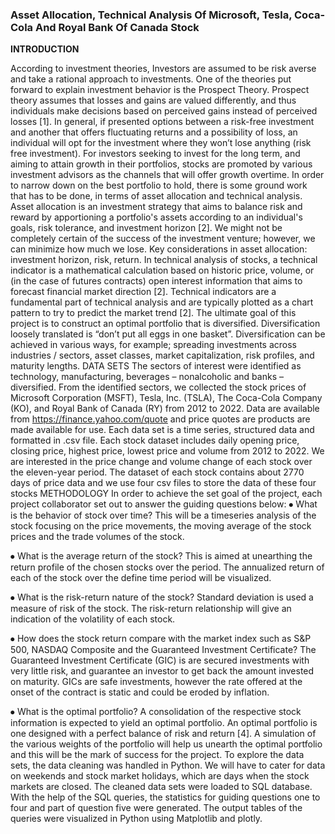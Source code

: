 ### Asset Allocation, Technical Analysis Of Microsoft, Tesla, Coca-Cola And Royal Bank Of Canada Stock

**INTRODUCTION**

According to investment theories, Investors are assumed to be risk averse and take a rational approach to investments. One of the theories put forward to explain investment behavior is the Prospect Theory.
Prospect theory assumes that losses and gains are valued differently, and thus individuals make decisions based on perceived gains instead of perceived losses [1]. In general, if presented options between a risk-free investment and another that offers fluctuating returns and a possibility of loss, an individual will opt for the investment where they won’t lose anything (risk free investment).
For investors seeking to invest for the long term, and aiming to attain growth in their portfolios, stocks are promoted by various investment advisors as the channels that will offer growth overtime. In order to narrow down on the best portfolio to hold, there is some ground work that has to be done, in terms of asset allocation and technical analysis. 
Asset allocation is an investment strategy that aims to balance risk and reward by apportioning a portfolio's assets according to an individual's goals, risk tolerance, and investment horizon [2]. We might not be completely certain of the success of the investment venture; however, we can minimize how much we lose. Key considerations in asset allocation: investment horizon, risk, return. 
In technical analysis of stocks, a technical indicator is a mathematical calculation based on historic price, volume, or (in the case of futures contracts) open interest information that aims to forecast financial market direction [2]. Technical indicators are a fundamental part of technical analysis and are typically plotted as a chart pattern to try to predict the market trend [2].
The ultimate goal of this project is to construct an optimal portfolio that is diversified. Diversification loosely translated is “don’t put all eggs in one basket”. Diversification can be achieved in various ways, for example; spreading investments across industries / sectors, asset classes, market capitalization, risk profiles, and maturity lengths. 
DATA SETS
The sectors of interest were identified as technology, manufacturing, beverages – nonalcoholic and banks – diversified. From the identified sectors, we collected the stock prices of Microsoft Corporation (MSFT), Tesla, Inc. (TSLA), The Coca-Cola Company (KO), and Royal Bank of Canada (RY) from 2012 to 2022. 
Data are available from https://finance.yahoo.com/quote and price quotes are products are made available for use. Each data set is a time series, structured data and formatted in .csv file. Each stock dataset includes daily opening price, closing price, highest price, lowest price and volume from 2012 to 2022. 
We are interested in the price change and volume change of each stock over the eleven-year period. The dataset of each stock contains about 2770 days of price data and we use four csv files to store the data of these four stocks
METHODOLOGY
In order to achieve the set goal of the project, each project collaborator set out to answer the guiding questions below:
⦁	What is the behavior of stock over time?
This will be a timeseries analysis of the stock focusing on the price movements, the moving average of the stock prices and the trade volumes of the stock. 

⦁	What is the average return of the stock?
This is aimed at unearthing the return profile of the chosen stocks over the period. The annualized return of each of the stock over the define time period will be visualized.

⦁	What is the risk-return nature of the stock?
Standard deviation is used a measure of risk of the stock. The risk-return relationship will give an indication of the volatility of each stock.

⦁	How does the stock return compare with the market index such as S&P 500, NASDAQ Composite and the Guaranteed Investment Certificate? The Guaranteed Investment Certificate (GIC) is are secured investments with very little risk, and guarantee an investor to get back the amount invested on maturity. GICs are safe investments, however the rate offered at the onset of the contract is static and could be eroded by inflation.

⦁	What is the optimal portfolio?
A consolidation of the respective stock information is expected to yield an optimal portfolio. An optimal portfolio is one designed with a perfect balance of risk and return [4]. A simulation of the various weights of the portfolio will help us unearth the optimal portfolio and this will be the mark of success for the project.
To explore the data sets, the data cleaning was handled in Python. We will have to cater for data on weekends and stock market holidays, which are days when the stock markets are closed. The cleaned data sets were loaded to SQL database. With the help of the SQL queries, the statistics for guiding questions one to four and part of question five were generated. The output tables of the queries were visualized in Python using Matplotlib and plotly. 
